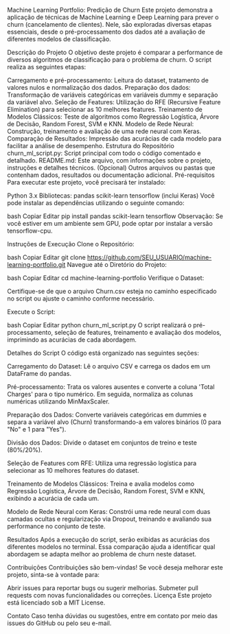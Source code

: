 Machine Learning Portfolio: Predição de Churn
Este projeto demonstra a aplicação de técnicas de Machine Learning e Deep Learning para prever o churn (cancelamento de clientes). Nele, são exploradas diversas etapas essenciais, desde o pré-processamento dos dados até a avaliação de diferentes modelos de classificação.

Descrição do Projeto
O objetivo deste projeto é comparar a performance de diversos algoritmos de classificação para o problema de churn. O script realiza as seguintes etapas:

Carregamento e pré-processamento: Leitura do dataset, tratamento de valores nulos e normalização dos dados.
Preparação dos dados: Transformação de variáveis categóricas em variáveis dummy e separação da variável alvo.
Seleção de Features: Utilização do RFE (Recursive Feature Elimination) para selecionar as 10 melhores features.
Treinamento de Modelos Clássicos: Teste de algoritmos como Regressão Logística, Árvore de Decisão, Random Forest, SVM e KNN.
Modelo de Rede Neural: Construção, treinamento e avaliação de uma rede neural com Keras.
Comparação de Resultados: Impressão das acurácias de cada modelo para facilitar a análise de desempenho.
Estrutura do Repositório
churn_ml_script.py: Script principal com todo o código comentado e detalhado.
README.md: Este arquivo, com informações sobre o projeto, instruções e detalhes técnicos.
(Opcional) Outros arquivos ou pastas que contenham dados, resultados ou documentação adicional.
Pré-requisitos
Para executar este projeto, você precisará ter instalado:

Python 3.x
Bibliotecas:
pandas
scikit-learn
tensorflow (inclui Keras)
Você pode instalar as dependências utilizando o seguinte comando:

bash
Copiar
Editar
pip install pandas scikit-learn tensorflow
Observação: Se você estiver em um ambiente sem GPU, pode optar por instalar a versão tensorflow-cpu.

Instruções de Execução
Clone o Repositório:

bash
Copiar
Editar
git clone https://github.com/SEU_USUARIO/machine-learning-portfolio.git
Navegue até o Diretório do Projeto:

bash
Copiar
Editar
cd machine-learning-portfolio
Verifique o Dataset:

Certifique-se de que o arquivo Churn.csv esteja no caminho especificado no script ou ajuste o caminho conforme necessário.

Execute o Script:

bash
Copiar
Editar
python churn_ml_script.py
O script realizará o pré-processamento, seleção de features, treinamento e avaliação dos modelos, imprimindo as acurácias de cada abordagem.

Detalhes do Script
O código está organizado nas seguintes seções:

Carregamento do Dataset:
Lê o arquivo CSV e carrega os dados em um DataFrame do pandas.

Pré-processamento:
Trata os valores ausentes e converte a coluna 'Total Charges' para o tipo numérico. Em seguida, normaliza as colunas numéricas utilizando MinMaxScaler.

Preparação dos Dados:
Converte variáveis categóricas em dummies e separa a variável alvo (Churn) transformando-a em valores binários (0 para "No" e 1 para "Yes").

Divisão dos Dados:
Divide o dataset em conjuntos de treino e teste (80%/20%).

Seleção de Features com RFE:
Utiliza uma regressão logística para selecionar as 10 melhores features do dataset.

Treinamento de Modelos Clássicos:
Treina e avalia modelos como Regressão Logística, Árvore de Decisão, Random Forest, SVM e KNN, exibindo a acurácia de cada um.

Modelo de Rede Neural com Keras:
Constrói uma rede neural com duas camadas ocultas e regularização via Dropout, treinando e avaliando sua performance no conjunto de teste.

Resultados
Após a execução do script, serão exibidas as acurácias dos diferentes modelos no terminal. Essa comparação ajuda a identificar qual abordagem se adapta melhor ao problema de churn neste dataset.

Contribuições
Contribuições são bem-vindas! Se você deseja melhorar este projeto, sinta-se à vontade para:

Abrir issues para reportar bugs ou sugerir melhorias.
Submeter pull requests com novas funcionalidades ou correções.
Licença
Este projeto está licenciado sob a MIT License.

Contato
Caso tenha dúvidas ou sugestões, entre em contato por meio das issues do GitHub ou pelo seu e-mail.

